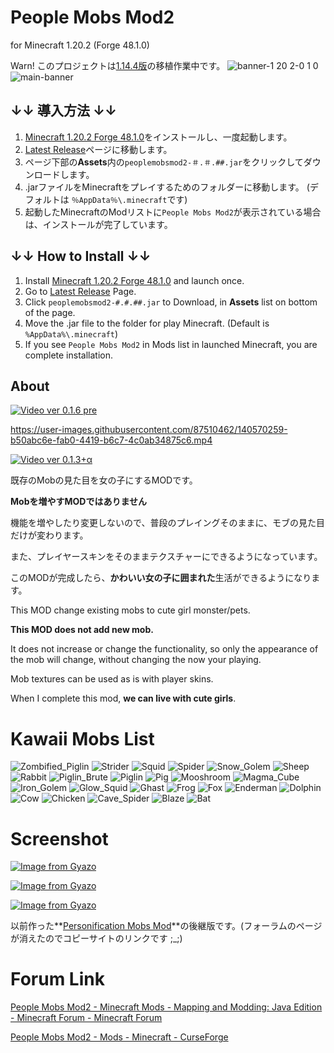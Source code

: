 # People Mobs Mod2

for Minecraft 1.20.2 (Forge 48.1.0)

Warn! このプロジェクトは[1.14.4版](https://github.com/dododoshirouto/PeopleMobsMod2)の移植作業中です。
![banner-1 20 2-0 1 0](https://github.com/dododoshirouto/PeopleMobsMod2-1.20.2/assets/87510462/a43492c8-27b0-4df0-a360-0b65c655ac21)
![main-banner](https://user-images.githubusercontent.com/87510462/140615380-bfba3cff-98b1-4d00-affc-90c9b183d081.png)


## ↓↓ 導入方法 ↓↓

1. [Minecraft 1.20.2 Forge 48.1.0](https://files.minecraftforge.net/net/minecraftforge/forge/index_1.20.2.html)をインストールし、一度起動します。
1. [Latest Release](https://github.com/dododoshirouto/PeopleMobsMod2-1.20.2/releases/latest)ページに移動します。
2. ページ下部の**Assets**内の`peoplemobsmod2-＃.＃.##.jar`をクリックしてダウンロードします。
3. .jarファイルをMinecraftをプレイするためのフォルダーに移動します。 (デフォルトは `％AppData％\.minecraft`です)
4. 起動したMinecraftのModリストに`People Mobs Mod2`が表示されている場合は、インストールが完了しています。

## ↓↓ How to Install ↓↓

1. Install [Minecraft 1.20.2 Forge 48.1.0](https://files.minecraftforge.net/net/minecraftforge/forge/index_1.20.2.html) and launch once.
1. Go to [Latest Release](https://github.com/dododoshirouto/PeopleMobsMod2-1.20.2/releases/latest) Page.
2. Click `peoplemobsmod2-#.#.##.jar` to Download, in **Assets** list on bottom of the page.
3. Move the .jar file to the folder for play Minecraft. (Default is `%AppData%\.minecraft`)
4. If you see `People Mobs Mod2` in Mods list in launched Minecraft, you are complete installation.

## About

[![Video ver 0.1.6 pre](https://img.youtube.com/vi/j9aCEPiPEXI/0.jpg)](https://www.youtube.com/watch?v=j9aCEPiPEXI)

https://user-images.githubusercontent.com/87510462/140570259-b50abc6e-fab0-4419-b6c7-4c0ab34875c6.mp4

[![Video ver 0.1.3+α](https://img.youtube.com/vi/FYLCwDNG7ho/0.jpg)](https://www.youtube.com/watch?v=FYLCwDNG7ho)

既存のMobの見た目を女の子にするMODです。

**Mobを増やすMODではありません**

機能を増やしたり変更しないので、普段のプレイングそのままに、モブの見た目だけが変わります。

また、プレイヤースキンをそのままテクスチャーにできるようになっています。

このMODが完成したら、**かわいい女の子に囲まれた**生活ができるようになります。

This MOD change existing mobs to cute girl monster/pets.

**This MOD does not add new mob.**

It does not increase or change the functionality, so only the appearance of the mob will change, without changing the now your playing.

Mob textures can be used as is with player skins.

When I complete this mod, **we can live with cute girls**.

# Kawaii Mobs List

![Zombified_Piglin](https://test.dodoneko.site/pmm2/mobs-gif/Zombified_Piglin.gif)
![Strider](https://test.dodoneko.site/pmm2/mobs-gif/Strider.gif)
![Squid](https://test.dodoneko.site/pmm2/mobs-gif/Squid.gif)
![Spider](https://test.dodoneko.site/pmm2/mobs-gif/Spider.gif)
![Snow_Golem](https://test.dodoneko.site/pmm2/mobs-gif/Snow_Golem.gif)
![Sheep](https://test.dodoneko.site/pmm2/mobs-gif/Sheep.gif)
![Rabbit](https://test.dodoneko.site/pmm2/mobs-gif/Rabbit.gif)
![Piglin_Brute](https://test.dodoneko.site/pmm2/mobs-gif/Piglin_Brute.gif)
![Piglin](https://test.dodoneko.site/pmm2/mobs-gif/Piglin.gif)
![Pig](https://test.dodoneko.site/pmm2/mobs-gif/Pig.gif)
![Mooshroom](https://test.dodoneko.site/pmm2/mobs-gif/Mooshroom.gif)
![Magma_Cube](https://test.dodoneko.site/pmm2/mobs-gif/Magma_Cube.gif)
![Iron_Golem](https://test.dodoneko.site/pmm2/mobs-gif/Iron_Golem.gif)
![Glow_Squid](https://test.dodoneko.site/pmm2/mobs-gif/Glow_Squid.gif)
![Ghast](https://test.dodoneko.site/pmm2/mobs-gif/Ghast.gif)
![Frog](https://test.dodoneko.site/pmm2/mobs-gif/Frog.gif)
![Fox](https://test.dodoneko.site/pmm2/mobs-gif/Fox.gif)
![Enderman](https://test.dodoneko.site/pmm2/mobs-gif/Enderman.gif)
![Dolphin](https://test.dodoneko.site/pmm2/mobs-gif/Dolphin.gif)
![Cow](https://test.dodoneko.site/pmm2/mobs-gif/Cow.gif)
![Chicken](https://test.dodoneko.site/pmm2/mobs-gif/Chicken.gif)
![Cave_Spider](https://test.dodoneko.site/pmm2/mobs-gif/Cave_Spider.gif)
![Blaze](https://test.dodoneko.site/pmm2/mobs-gif/Blaze.gif)
![Bat](https://test.dodoneko.site/pmm2/mobs-gif/Bat.gif)

# Screenshot

[![Image from Gyazo](https://i.gyazo.com/4c6c8a3d9096007ec7e997deb67df5c8.png)](https://gyazo.com/4c6c8a3d9096007ec7e997deb67df5c8)

[![Image from Gyazo](https://i.gyazo.com/cf4bc62c4a8296eef626583ab20f5483.png)](https://gyazo.com/cf4bc62c4a8296eef626583ab20f5483)

[![Image from Gyazo](https://i.gyazo.com/91e835f1813aa62570048a32f6f00df0.png)](https://gyazo.com/91e835f1813aa62570048a32f6f00df0)

以前作った**[Personification Mobs Mod](http://www.9minecraft.net/people-mobs-mod/)**の後継版です。(フォーラムのページが消えたのでコピーサイトのリンクです ;_;)

# Forum Link

[People Mobs Mod2 - Minecraft Mods - Mapping and Modding: Java Edition - Minecraft Forum - Minecraft Forum](https://www.minecraftforum.net/forums/mapping-and-modding-java-edition/minecraft-mods/3126640-people-mobs-mod2)

[People Mobs Mod2 - Mods - Minecraft - CurseForge](https://www.curseforge.com/minecraft/mc-mods/people-mobs-mod2/)
